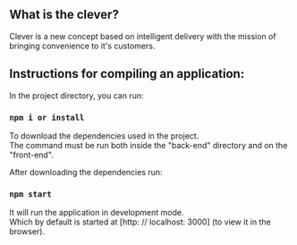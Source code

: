 ## What is the clever?

Clever is a new concept based on intelligent delivery with the mission of bringing convenience to it's customers.

## Instructions for compiling an application:

In the project directory, you can run:

### `npm i or install`
To download the dependencies used in the project. <br />
The command must be run both inside the "back-end" directory and on the "front-end".

After downloading the dependencies run:

### `npm start`

It will run the application in development mode. <br />
Which by default is started at [http: // localhost: 3000] (to view it in the browser).



